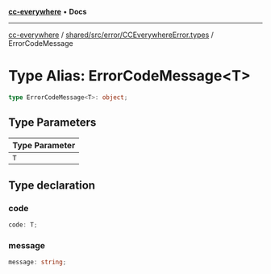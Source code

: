 [**cc-everywhere**](../../../../../index.md) • **Docs**

***

[cc-everywhere](../../../../../index.md) / [shared/src/error/CCEverywhereError.types](../index.md) / ErrorCodeMessage

# Type Alias: ErrorCodeMessage\<T\>

```ts
type ErrorCodeMessage<T>: object;
```

## Type Parameters

| Type Parameter |
| ------ |
| `T` |

## Type declaration

### code

```ts
code: T;
```

### message

```ts
message: string;
```
